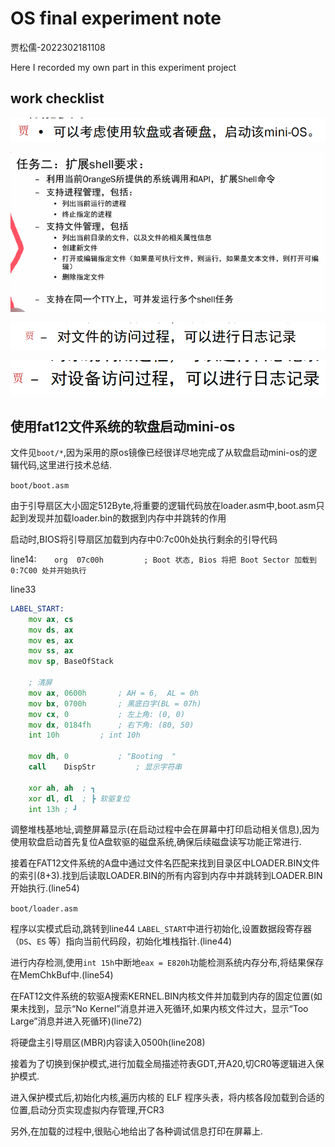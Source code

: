# OS final experiment note

贾松儒-2022302181108

Here I recorded my own part in this experiment project

## work checklist

![image-20241204125053027](./assets/image-20241204125053027.png)

![image-20241204125018976](./assets/image-20241204125018976.png)

![image-20241204125131337](./assets/image-20241204125131337.png)

![image-20241204125137371](./assets/image-20241204125137371.png)

## 使用fat12文件系统的软盘启动mini-os

文件见`boot/*`,因为采用的原os镜像已经很详尽地完成了从软盘启动mini-os的逻辑代码,这里进行技术总结.

`boot/boot.asm`

由于引导扇区大小固定512Byte,将重要的逻辑代码放在loader.asm中,boot.asm只起到发现并加载loader.bin的数据到内存中并跳转的作用

启动时,BIOS将引导扇区加载到内存中0:7c00h处执行剩余的引导代码

line14:`	org  07c00h			; Boot 状态, Bios 将把 Boot Sector 加载到 0:7C00 处并开始执行`

line33

```asm
LABEL_START:	
	mov	ax, cs
	mov	ds, ax
	mov	es, ax
	mov	ss, ax
	mov	sp, BaseOfStack

	; 清屏
	mov	ax, 0600h		; AH = 6,  AL = 0h
	mov	bx, 0700h		; 黑底白字(BL = 07h)
	mov	cx, 0			; 左上角: (0, 0)
	mov	dx, 0184fh		; 右下角: (80, 50)
	int	10h			; int 10h

	mov	dh, 0			; "Booting  "
	call	DispStr			; 显示字符串
	
	xor	ah, ah	; ┓
	xor	dl, dl	; ┣ 软驱复位
	int	13h	; ┛
```

调整堆栈基地址,调整屏幕显示(在启动过程中会在屏幕中打印启动相关信息),因为使用软盘启动首先复位A盘软驱的磁盘系统,确保后续磁盘读写功能正常进行.

接着在FAT12文件系统的A盘中通过文件名匹配来找到目录区中LOADER.BIN文件的索引(8+3).找到后读取LOADER.BIN的所有内容到内存中并跳转到LOADER.BIN开始执行.(line54)

`boot/loader.asm`

程序以实模式启动,跳转到line44 `LABEL_START`中进行初始化,设置数据段寄存器（`DS`、`ES` 等）指向当前代码段，初始化堆栈指针.(line44)

进行内存检测,使用`int 15h`中断地`eax = E820h`功能检测系统内存分布,将结果保存在MemChkBuf中.(line54)

在FAT12文件系统的软驱A搜索KERNEL.BIN内核文件并加载到内存的固定位置(如果未找到，显示“No Kernel”消息并进入死循环,如果内核文件过大，显示“Too Large”消息并进入死循环)(line72)

将硬盘主引导扇区(MBR)内容读入0500h(line208)

接着为了切换到保护模式,进行加载全局描述符表GDT,开A20,切CR0等逻辑进入保护模式.

进入保护模式后,初始化内核,遍历内核的 ELF 程序头表，将内核各段加载到合适的位置,启动分页实现虚拟内存管理,开CR3

另外,在加载的过程中,很贴心地给出了各种调试信息打印在屏幕上.



